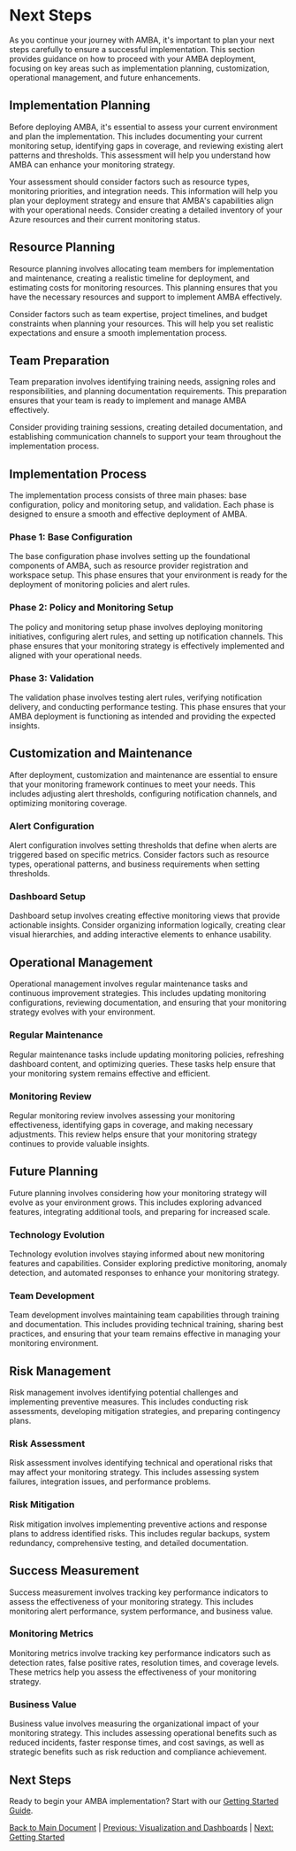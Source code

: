 # Next Steps

As you continue your journey with AMBA, it's important to plan your next steps carefully to ensure a successful implementation. This section provides guidance on how to proceed with your AMBA deployment, focusing on key areas such as implementation planning, customization, operational management, and future enhancements.

## Implementation Planning

Before deploying AMBA, it's essential to assess your current environment and plan the implementation. This includes documenting your current monitoring setup, identifying gaps in coverage, and reviewing existing alert patterns and thresholds. This assessment will help you understand how AMBA can enhance your monitoring strategy.

Your assessment should consider factors such as resource types, monitoring priorities, and integration needs. This information will help you plan your deployment strategy and ensure that AMBA's capabilities align with your operational needs. Consider creating a detailed inventory of your Azure resources and their current monitoring status.

## Resource Planning

Resource planning involves allocating team members for implementation and maintenance, creating a realistic timeline for deployment, and estimating costs for monitoring resources. This planning ensures that you have the necessary resources and support to implement AMBA effectively.

Consider factors such as team expertise, project timelines, and budget constraints when planning your resources. This will help you set realistic expectations and ensure a smooth implementation process.

## Team Preparation

Team preparation involves identifying training needs, assigning roles and responsibilities, and planning documentation requirements. This preparation ensures that your team is ready to implement and manage AMBA effectively.

Consider providing training sessions, creating detailed documentation, and establishing communication channels to support your team throughout the implementation process.

## Implementation Process

The implementation process consists of three main phases: base configuration, policy and monitoring setup, and validation. Each phase is designed to ensure a smooth and effective deployment of AMBA.

### Phase 1: Base Configuration

The base configuration phase involves setting up the foundational components of AMBA, such as resource provider registration and workspace setup. This phase ensures that your environment is ready for the deployment of monitoring policies and alert rules.

### Phase 2: Policy and Monitoring Setup

The policy and monitoring setup phase involves deploying monitoring initiatives, configuring alert rules, and setting up notification channels. This phase ensures that your monitoring strategy is effectively implemented and aligned with your operational needs.

### Phase 3: Validation

The validation phase involves testing alert rules, verifying notification delivery, and conducting performance testing. This phase ensures that your AMBA deployment is functioning as intended and providing the expected insights.

## Customization and Maintenance

After deployment, customization and maintenance are essential to ensure that your monitoring framework continues to meet your needs. This includes adjusting alert thresholds, configuring notification channels, and optimizing monitoring coverage.

### Alert Configuration

Alert configuration involves setting thresholds that define when alerts are triggered based on specific metrics. Consider factors such as resource types, operational patterns, and business requirements when setting thresholds.

### Dashboard Setup

Dashboard setup involves creating effective monitoring views that provide actionable insights. Consider organizing information logically, creating clear visual hierarchies, and adding interactive elements to enhance usability.

## Operational Management

Operational management involves regular maintenance tasks and continuous improvement strategies. This includes updating monitoring configurations, reviewing documentation, and ensuring that your monitoring strategy evolves with your environment.

### Regular Maintenance

Regular maintenance tasks include updating monitoring policies, refreshing dashboard content, and optimizing queries. These tasks help ensure that your monitoring system remains effective and efficient.

### Monitoring Review

Regular monitoring review involves assessing your monitoring effectiveness, identifying gaps in coverage, and making necessary adjustments. This review helps ensure that your monitoring strategy continues to provide valuable insights.

## Future Planning

Future planning involves considering how your monitoring strategy will evolve as your environment grows. This includes exploring advanced features, integrating additional tools, and preparing for increased scale.

### Technology Evolution

Technology evolution involves staying informed about new monitoring features and capabilities. Consider exploring predictive monitoring, anomaly detection, and automated responses to enhance your monitoring strategy.

### Team Development

Team development involves maintaining team capabilities through training and documentation. This includes providing technical training, sharing best practices, and ensuring that your team remains effective in managing your monitoring environment.

## Risk Management

Risk management involves identifying potential challenges and implementing preventive measures. This includes conducting risk assessments, developing mitigation strategies, and preparing contingency plans.

### Risk Assessment

Risk assessment involves identifying technical and operational risks that may affect your monitoring strategy. This includes assessing system failures, integration issues, and performance problems.

### Risk Mitigation

Risk mitigation involves implementing preventive actions and response plans to address identified risks. This includes regular backups, system redundancy, comprehensive testing, and detailed documentation.

## Success Measurement

Success measurement involves tracking key performance indicators to assess the effectiveness of your monitoring strategy. This includes monitoring alert performance, system performance, and business value.

### Monitoring Metrics

Monitoring metrics involve tracking key performance indicators such as detection rates, false positive rates, resolution times, and coverage levels. These metrics help you assess the effectiveness of your monitoring strategy.

### Business Value

Business value involves measuring the organizational impact of your monitoring strategy. This includes assessing operational benefits such as reduced incidents, faster response times, and cost savings, as well as strategic benefits such as risk reduction and compliance achievement.

## Next Steps

Ready to begin your AMBA implementation? Start with our [Getting Started Guide](01-Getting-Started.md).

[Back to Main Document](../AMBA%20Design%20Document.md) | [Previous: Visualization and Dashboards](09-Visualization-Dashboards.md) | [Next: Getting Started](01-Getting-Started.md) 